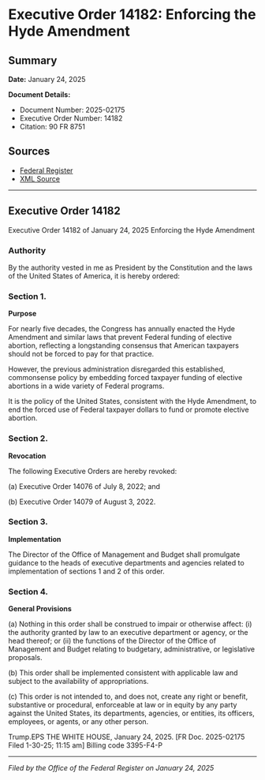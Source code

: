 # Executive Order 14182: Enforcing the Hyde Amendment

## Summary

**Date:** January 24, 2025

**Document Details:**
- Document Number: 2025-02175
- Executive Order Number: 14182
- Citation: 90 FR 8751

## Sources
- [Federal Register](https://www.federalregister.gov/documents/2025/01/31/2025-02175/enforcing-the-hyde-amendment)
- [XML Source](https://www.federalregister.gov/documents/full_text/xml/2025/01/31/2025-02175.xml)

---

## Executive Order 14182

Executive Order 14182 of January 24, 2025
Enforcing the Hyde Amendment
### Authority

By the authority vested in me as President by the Constitution and the laws of the United States of America, it is hereby ordered:
### Section 1.

**Purpose**

For nearly five decades, the Congress has annually enacted the Hyde Amendment and similar laws that prevent Federal funding of elective abortion, reflecting a longstanding consensus that American taxpayers should not be forced to pay for that practice.

However, the previous administration disregarded this established, commonsense policy by embedding forced taxpayer funding of elective abortions in a wide variety of Federal programs.

It is the policy of the United States, consistent with the Hyde Amendment, to end the forced use of Federal taxpayer dollars to fund or promote elective abortion.
### Section 2.

**Revocation**

The following Executive Orders are hereby revoked:

(a) Executive Order 14076 of July 8, 2022; and

(b) Executive Order 14079 of August 3, 2022.
### Section 3.

**Implementation**

The Director of the Office of Management and Budget shall promulgate guidance to the heads of executive departments and agencies related to implementation of sections 1 and 2 of this order.
### Section 4.

**General Provisions**

(a) Nothing in this order shall be construed to impair or otherwise affect:
    (i) the authority granted by law to an executive department or agency, or the head thereof; or
    (ii) the functions of the Director of the Office of Management and Budget relating to budgetary, administrative, or legislative proposals.

(b) This order shall be implemented consistent with applicable law and subject to the availability of appropriations.

(c) This order is not intended to, and does not, create any right or benefit, substantive or procedural, enforceable at law or in equity by any party against the United States, its departments, agencies, or entities, its officers, employees, or agents, or any other person.

Trump.EPS
THE WHITE HOUSE,
January 24, 2025.
[FR Doc. 2025-02175
Filed 1-30-25; 11:15 am]
Billing code 3395-F4-P

---

*Filed by the Office of the Federal Register on January 24, 2025*
